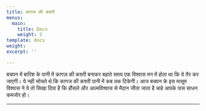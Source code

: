 ```yaml
---
title: कागज की कश्ती
menus:
  main:
    title: Docs
    weight: 2
template: docs
weight: 
excerpt: ''

---
```

बचपन में बारिश के पानी में कागज़ की कश्ती बनाकर बहाते समय एक विश्वास मन में होता था कि ये तैर कर जाएगी। ये नही सोचते थे कि कागज की कश्ती पानी में कब तक टिकेगी। आज बचपन के इस मासूम विश्वास ने ये तो सिखा दिया है कि हौंसले और आत्मविश्वास से मैदान जीता जाता है चाहे आपके पास साधन कमजोर हो।

***